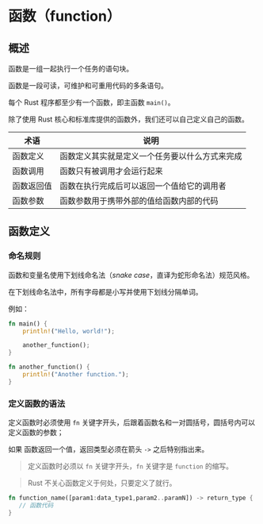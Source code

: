 # 函数（function）

## 概述

函数是一组一起执行一个任务的语句块。

函数是一段可读，可维护和可重用代码的多条语句。

每个 Rust 程序都至少有一个函数，即主函数 `main()`。

除了使用 Rust 核心和标准库提供的函数外，我们还可以自己定义自己的函数。

| 术语       | 说明                                           |
| ---------- | ---------------------------------------------- |
| 函数定义   | 函数定义其实就是定义一个任务要以什么方式来完成 |
| 函数调用   | 函数只有被调用才会运行起来                     |
| 函数返回值 | 函数在执行完成后可以返回一个值给它的调用者     |
| 函数参数   | 函数参数用于携带外部的值给函数内部的代码       |

## 函数定义

### 命名规则

函数和变量名使用下划线命名法（*snake case*，直译为蛇形命名法）规范风格。

在下划线命名法中，所有字母都是小写并使用下划线分隔单词。

例如：

```rust
fn main() {
    println!("Hello, world!");

    another_function();
}

fn another_function() {
    println!("Another function.");
}
```

### 定义函数的语法

定义函数时必须使用 `fn` 关键字开头，后跟着函数名和一对圆括号，圆括号内可以定义函数的参数；

如果 函数返回一个值，返回类型必须在箭头 `->` 之后特别指出来。

> 定义函数时必须以 `fn` 关键字开头，`fn` 关键字是 `function` 的缩写。

> Rust 不关心函数定义于何处，只要定义了就行。

```rust
fn function_name([param1:data_type1,param2..paramN]) -> return_type {
   // 函数代码
}
```


